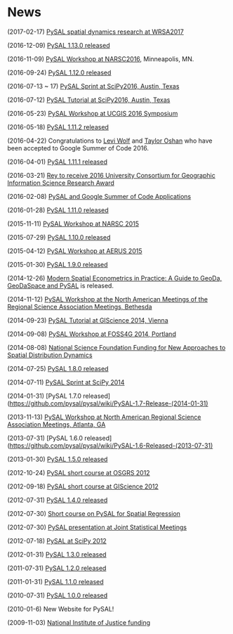 News
====

(2017-02-17) [PySAL spatial dynamics research at WRSA2017](https://www.wrsaonline.org/newsite/wp-content/uploads/2017/02/Santa_Fe_Final_Program_to_printer.pdf)

(2016-12-09) [PySAL 1.13.0 released](https://github.com/pysal/pysal/releases/tag/v1.13.0)

(2016-11-09) [PySAL Workshop at NARSC2016](http://www.narsc.org/newsite/conference/workshops-and-tutorials/), Minneapolis, MN.

(2016-09-24) [PySAL 1.12.0 released](https://github.com/pysal/pysal/releases/tag/v1.12.0)

(2016-07-13 ~ 17) [PySAL Sprint at SciPy2016, Austin, Texas](https://github.com/pysal/pysal/wiki/Sprint:-Scipy-2016)

(2016-07-12) [PySAL Tutorial at SciPy2016, Austin, Texas](http://scipy2016.scipy.org/ehome/146062/332960/)

(2016-05-23) [PySAL Workshop at UCGIS 2016 Symposium](http://ucgis.org/event-item/workshops-2#PySAL)

(2016-05-18) [PySAL 1.11.2 released](https://github.com/pysal/pysal/releases/tag/v1.11.2)
 
(2016-04-22) Congratulations to [Levi
Wolf](https://summerofcode.withgoogle.com/dashboard/project/6298483845758976/details/) and [Taylor
Oshan](https://summerofcode.withgoogle.com/dashboard/organization/4890191244296192/proposal/6624154740588544/) who have been
accepted to Google Summer of Code 2016.

(2016-04-01) [PySAL 1.11.1 released](https://github.com/pysal/pysal/releases/tag/v1.11.1)

(2016-03-21) [Rey to receive 2016 University Consortium for Geographic Information
Science Research Award](http://ucgis.org/ucgis-awards/serge-rey)

(2016-02-08) [PySAL and Google Summer of Code Applications](https://github.com/pysal/pysal/wiki/Google-Summer-of-Code-2016)

(2016-01-28) [PySAL 1.11.0 released](https://github.com/pysal/pysal/releases/tag/v1.11.0)

(2015-11-11) [PySAL Workshop at NARSC 2015](http://www.narsc.org/newsite/conference/workshops-and-tutorials/)

(2015-07-29) [PySAL 1.10.0 released](https://github.com/pysal/pysal/releases/tag/v1.10)

(2015-04-12) [PySAL Workshop at AERUS 2015](https://sites.google.com/site/midwestgradsummit/events)

(2015-01-30) [PySAL 1.9.0 released](http://PySAL.readthedocs.org/en/v1.9/users/installation.html)

(2014-12-26) [Modern Spatial Econometrics in Practice: A Guide to GeoDa, GeoDaSpace and PySAL](http://www.amazon.com/Modern-Spatial-Econometrics-Practice-GeoDaSpace-ebook/dp/B00RI9I44K) is released.

(2014-11-12)  [PySAL Workshop at the North American Meetings of the Regional Science Association Meetings, Bethesda](http://www.narsc.org/newsite/?page_id=67)

(2014-09-23) [PySAL Tutorial at GIScience 2014,
Vienna](http://www.giscience.org/workshops_tutorials.html)

(2014-09-08) [PySAL Workshop at FOSS4G 2014,
Portland](https://2014.foss4g.org/schedule/workshops/#wshop-content-568)

(2014-08-08) [National Science Foundation Funding for New Approaches to Spatial Distribution Dynamics](https://geoplan.asu.edu/research-projects/new-approaches-spatial-distribution-dynamics)

(2014-07-25) [PySAL 1.8.0 released](http://PySAL.readthedocs.org/en/v1.8/users/installation.html)

(2014-07-11) [PySAL Sprint at SciPy 2014](https://conference.scipy.org/scipy2014/schedule/presentation/1781/)

(2014-01-31) [PySAL 1.7.0
released](https://github.com/pysal/pysal/wiki/PySAL-1.7-Release-(2014-01-31)

(2013-11-13) [PySAL Workshop at North American Regional Science Association Meetings, Atlanta,
GA](http://www.narsc.org/newsite/?page_id=2547)

(2013-07-31) [PySAL 1.6.0
released](https://github.com/pysal/pysal/wiki/PySAL-1.6-Released-(2013-07-31)

(2013-01-30) [PySAL 1.5.0
released](http://code.google.com/p/pysal/wiki/Announce1_5)

(2012-10-24) [PySAL short course at OSGRS
2012](https://twitter.com/OGRS2012/status/261106998861504512)

(2012-09-18) [PySAL short course at GIScience
2012](http://www.giscience.org/workshops.html)

(2012-07-31) [PySAL 1.4.0
released](http://code.google.com/p/pysal/wiki/Announce1_4)

(2012-07-30) [Short course on PySAL for Spatial
Regression](https://www.geodapress.com/workshops/spatial-regression#description)

(2012-07-30) [PySAL presentation at Joint Statistical
Meetings](https://www.amstat.org/meetings/jsm/2012/onlineprogram/AbstractDetails.cfm?abstractid=303498)

(2012-07-18) [PySAL at SciPy
2012](http://conference.scipy.org/scipy2012/schedule/conf_schedule_1.php)

(2012-01-31) [PySAL 1.3.0
released](http://code.google.com/p/pysal/wiki/Announce1_3)

(2011-07-31) [PySAL 1.2.0
released](http://code.google.com/p/pysal/wiki/Announce1_2)

(2011-01-31) [PySAL 1.1.0
released](http://code.google.com/p/pysal/wiki/Announce1_1)

(2010-07-31) [PySAL 1.0.0
released](http://code.google.com/p/pysal/wiki/Announce1_0)

(2010-01-6) New Website for PySAL!

(2009-11-03) [National Institute of Justice
funding](http://geoplan.asu.edu/node/3855)
